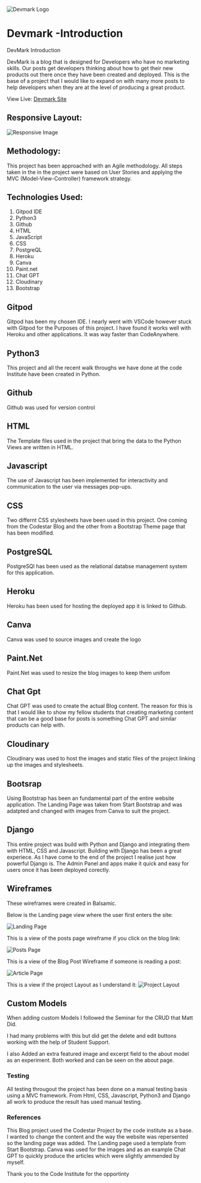 ![Devmark Logo](https://res.cloudinary.com/dulvjkxha/image/upload/v1693680885/Pics/Devmark_Logo1_anpfar.png)

# Devmark -Introduction

DevMark Introduction

DevMark is a blog that is designed for Developers who have no marketing skills. Our posts get developers thinking about how to get their new products out there once they have been created and deployed. This is the base of a project that I would like to expand on with many more posts to help developers when they are at the level of producing a great product. 

View Live:
[Devmark Site](https://devmark-073af775bfae.herokuapp.com/)

## Responsive Layout:
![Responsive Image](https://res.cloudinary.com/dulvjkxha/image/upload/v1693680842/Pics/DMResponsive_mvrlpn.png)

## Methodology:
This project has been approached with an Agile methodology. All steps taken in the in the project were based on User Stories and applying the MVC (Model-View-Controller) framework strategy.  


## Technologies Used:

1. Gitpod IDE
2. Python3
3. Github
4. HTML
5. JavaScript
6. CSS
7. PostgreQL
8. Heroku
9. Canva
10. Paint.net
11. Chat GPT
12. Cloudinary
13. Bootstrap



## Gitpod
Gitpod has been my chosen IDE. I nearly went with VSCode however stuck with Gitpod for the Purposes of this project. I have found it works well with Heroku and other applications. It was way faster than CodeAnywhere. 

## Python3
This project and all the recent walk throughs we have done at the code Institute have been created in Python. 

## Github
Github was used for version control 

## HTML
The Template files used in the project that bring the data to the Python Views are written in HTML.

## Javascript
The use of Javascript has been implemented for interactivity and communication to the user via messages pop-ups.

## CSS

Two differnt CSS stylesheets have been used in this project. One coming from the Codestar Blog and the other from a Bootstrap Theme page that has been modified. 

## PostgreSQL
PostgreSQl has been used as the relational databse management system for this application.  

## Heroku
Heroku has been used for hosting the deployed app it is linked to Github.

## Canva
Canva was used to source images and create the logo

## Paint.Net
Paint.Net was used to resize the blog images to keep them unifom

## Chat Gpt 
Chat GPT was used to create the actual Blog content. The reason for this is that I would like to show my fellow students that creating marketing content that can be a good base for posts is something Chat GPT and similar products can help with. 

## Cloudinary
Cloudinary was used to host the images and static files of the project linking up the images and stylesheets. 

## Bootsrap
Using Bootstrap has been an fundamental part of the entire website application. The Landing Page was taken from Start Bootstrap and was adatpted and changed with images from Canva to suit the project. 

## Django
This entire project was build with Python and Django and integrating them with HTML, CSS and Javascript. 
Building with Django has been a great experiece. As I have come to the end of the project I realise just how powerful Django is.
The Admin Panel and apps make it quick and easy for users once it has been deployed corectly. 

## Wireframes
These wireframes were created in Balsamic. 

Below is the Landing page view where the user first enters the site:

![Landing Page](https://res.cloudinary.com/dulvjkxha/image/upload/v1693730371/Pics/Wireframes/Landing_Page_Wireframe_klfbny.png)

This is a view of the posts page wireframe if you click on the blog link:

![Posts Page](https://res.cloudinary.com/dulvjkxha/image/upload/v1693730370/Pics/Wireframes/Posts_Page_c1hugq.png)

This is a view of the Blog Post Wireframe if someone is reading a post:

![Article Page](https://res.cloudinary.com/dulvjkxha/image/upload/v1693730370/Pics/Wireframes/Blog_Post_View_juhkmg.png)

This is a view if the project Layout as I understand it:
![Project Layout](https://res.cloudinary.com/dulvjkxha/image/upload/v1693737436/Pics/Wireframes/Project_Layout_aqqstq.png)

## Custom Models
When adding custom Models I followed the Seminar for the CRUD that Matt Did.

I had many problems with this but did get the delete and edit buttons working with the help of Student Support. 

I also Added an extra featured image and excerpt field to the about model as an experiment. Both worked and can be seen on the about page.  

### Testing
All testing througout the project has been done on a manual testing basis using a MVC framework. From Html, CSS, Javascript, Python3 and Django all work to produce the result has used manual testing. 

### References 
This Blog project used the Codestar Project by the code institute as a base. I wanted to change the content and the way the website was repersented so the landing page was added. The Landing page used a template from Start Bootstrap. Canva was used for the images and as an example Chat GPT to quickly produce the articles which were slightly ammended by myself. 

Thank you to the Code Institute for the opportinty 


